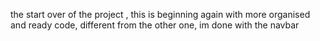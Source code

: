 the start over of the project , this is beginning again with more organised and ready code, different from the other one, im done with the navbar